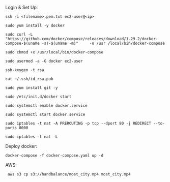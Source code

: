 Login & Set Up: 

`ssh -i <filename>.pem.txt ec2-user@<ip>`

`sudo yum install -y docker`

`sudo curl -L "https://github.com/docker/compose/releases/download/1.29.2/docker-compose-$(uname -s)-$(uname -m)"     -o /usr
/local/bin/docker-compose`

`sudo chmod +x /usr/local/bin/docker-compose`

`sudo usermod -a -G docker ec2-user`

`ssh-keygen -t rsa`

`cat ~/.ssh/id_rsa.pub`

`sudo yum install git -y`

`sudo /etc/init.d/docker start`

`sudo systemctl enable docker.service`

`sudo systemctl start docker.service`

`sudo iptables -t nat -A PREROUTING -p tcp --dport 80 -j REDIRECT --to-ports 8000`

`sudo iptables -t nat -L`

Deploy docker:

`docker-compose -f docker-compose.yaml up -d`

AWS:

` aws s3 cp s3://handbalance/most_city.mp4 most_city.mp4`